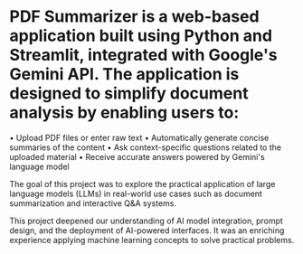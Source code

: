 # PDF Summarizer is a web-based application built using Python and Streamlit, integrated with Google's Gemini API. The application is designed to simplify document analysis by enabling users to:
• Upload PDF files or enter raw text
• Automatically generate concise summaries of the content
• Ask context-specific questions related to the uploaded material
• Receive accurate answers powered by Gemini's language model

The goal of this project was to explore the practical application of large language models (LLMs) in real-world use cases such as document summarization and interactive Q&A systems.

This project deepened our understanding of AI model integration, prompt design, and the deployment of AI-powered interfaces. It was an enriching experience applying machine learning concepts to solve practical problems.
